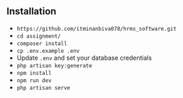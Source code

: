 ## Installation

-   `https://github.com/itminanbiva078/hrms_software.git`
-   `cd assignment/`
-   `composer install`
-   `cp .env.example .env`
-   Update `.env` and set your database credentials
-   `php artisan key:generate`
-   `npm install`
-   `npm run dev`
-   `php artisan serve`
